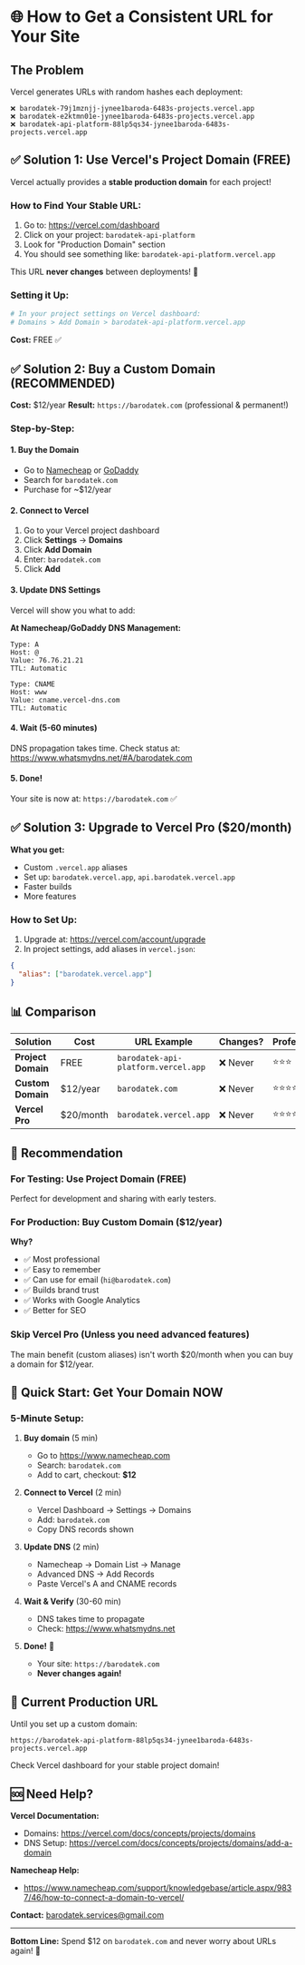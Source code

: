 # 🌐 How to Get a Consistent URL for Your Site

## The Problem
Vercel generates URLs with random hashes each deployment:
```
❌ barodatek-79j1mznjj-jynee1baroda-6483s-projects.vercel.app
❌ barodatek-e2ktmn01e-jynee1baroda-6483s-projects.vercel.app
❌ barodatek-api-platform-88lp5qs34-jynee1baroda-6483s-projects.vercel.app
```

## ✅ Solution 1: Use Vercel's Project Domain (FREE)

Vercel actually provides a **stable production domain** for each project!

### How to Find Your Stable URL:
1. Go to: https://vercel.com/dashboard
2. Click on your project: `barodatek-api-platform`
3. Look for "Production Domain" section
4. You should see something like: `barodatek-api-platform.vercel.app`

This URL **never changes** between deployments! 🎉

### Setting it Up:
```bash
# In your project settings on Vercel dashboard:
# Domains > Add Domain > barodatek-api-platform.vercel.app
```

**Cost:** FREE ✅

## ✅ Solution 2: Buy a Custom Domain (RECOMMENDED)

**Cost:** $12/year
**Result:** `https://barodatek.com` (professional & permanent!)

### Step-by-Step:

#### 1. Buy the Domain
- Go to [Namecheap](https://www.namecheap.com) or [GoDaddy](https://www.godaddy.com)
- Search for `barodatek.com`
- Purchase for ~$12/year

#### 2. Connect to Vercel
1. Go to your Vercel project dashboard
2. Click **Settings** → **Domains**
3. Click **Add Domain**
4. Enter: `barodatek.com`
5. Click **Add**

#### 3. Update DNS Settings
Vercel will show you what to add:

**At Namecheap/GoDaddy DNS Management:**
```
Type: A
Host: @
Value: 76.76.21.21
TTL: Automatic

Type: CNAME
Host: www
Value: cname.vercel-dns.com
TTL: Automatic
```

#### 4. Wait (5-60 minutes)
DNS propagation takes time. Check status at:
https://www.whatsmydns.net/#A/barodatek.com

#### 5. Done!
Your site is now at: `https://barodatek.com` ✅

## ✅ Solution 3: Upgrade to Vercel Pro ($20/month)

**What you get:**
- Custom `.vercel.app` aliases
- Set up: `barodatek.vercel.app`, `api.barodatek.vercel.app`
- Faster builds
- More features

### How to Set Up:
1. Upgrade at: https://vercel.com/account/upgrade
2. In project settings, add aliases in `vercel.json`:
```json
{
  "alias": ["barodatek.vercel.app"]
}
```

## 📊 Comparison

| Solution | Cost | URL Example | Changes? | Professional? |
|----------|------|-------------|----------|---------------|
| **Project Domain** | FREE | `barodatek-api-platform.vercel.app` | ❌ Never | ⭐⭐⭐ |
| **Custom Domain** | $12/year | `barodatek.com` | ❌ Never | ⭐⭐⭐⭐⭐ |
| **Vercel Pro** | $20/month | `barodatek.vercel.app` | ❌ Never | ⭐⭐⭐⭐ |

## 🎯 Recommendation

### For Testing: Use Project Domain (FREE)
Perfect for development and sharing with early testers.

### For Production: Buy Custom Domain ($12/year)
**Why?**
- ✅ Most professional
- ✅ Easy to remember
- ✅ Can use for email (`hi@barodatek.com`)
- ✅ Builds brand trust
- ✅ Works with Google Analytics
- ✅ Better for SEO

### Skip Vercel Pro (Unless you need advanced features)
The main benefit (custom aliases) isn't worth $20/month when you can buy a domain for $12/year.

## 🚀 Quick Start: Get Your Domain NOW

### 5-Minute Setup:
1. **Buy domain** (5 min)
   - Go to https://www.namecheap.com
   - Search: `barodatek.com`
   - Add to cart, checkout: **$12**

2. **Connect to Vercel** (2 min)
   - Vercel Dashboard → Settings → Domains
   - Add: `barodatek.com`
   - Copy DNS records shown

3. **Update DNS** (2 min)
   - Namecheap → Domain List → Manage
   - Advanced DNS → Add Records
   - Paste Vercel's A and CNAME records

4. **Wait & Verify** (30-60 min)
   - DNS takes time to propagate
   - Check: https://www.whatsmydns.net

5. **Done!** 🎉
   - Your site: `https://barodatek.com`
   - **Never changes again!**

## 📝 Current Production URL

Until you set up a custom domain:
```
https://barodatek-api-platform-88lp5qs34-jynee1baroda-6483s-projects.vercel.app
```

Check Vercel dashboard for your stable project domain!

## 🆘 Need Help?

**Vercel Documentation:**
- Domains: https://vercel.com/docs/concepts/projects/domains
- DNS Setup: https://vercel.com/docs/concepts/projects/domains/add-a-domain

**Namecheap Help:**
- https://www.namecheap.com/support/knowledgebase/article.aspx/9837/46/how-to-connect-a-domain-to-vercel/

**Contact:** barodatek.services@gmail.com

---

**Bottom Line:** Spend $12 on `barodatek.com` and never worry about URLs again! 🎯
